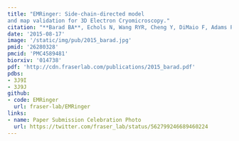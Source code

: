 ```yaml
---
title: "EMRinger: Side-chain-directed model
and map validation for 3D Electron Cryomicroscopy."
citation: "**Barad BA**, Echols N, Wang RYR, Cheng Y, DiMaio F, Adams PD, **Fraser JS**.  *Nature Methods*. 2015."
date: '2015-08-17'
image: '/static/img/pub/2015_barad.jpg'
pmid: '26280328'
pmcid: 'PMC4589481'
biorxiv: '014738'
pdf: 'http://cdn.fraserlab.com/publications/2015_barad.pdf'
pdbs:
- 3J9I
- 3J9J
github:
- code: EMRinger
  url: fraser-lab/EMRinger
links:
- name: Paper Submission Celebration Photo
  url: https://twitter.com/fraser_lab/status/562799246689460224
---
```


